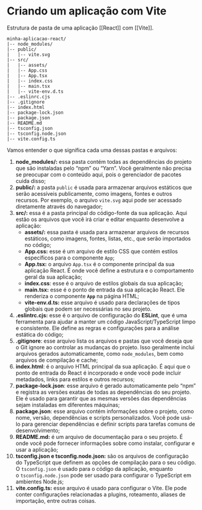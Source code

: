 # Criando um aplicação com Vite

Estrutura de pasta de uma aplicação [[React]] com [[Vite]].

```
minha-aplicacao-react/
|-- node_modules/
|-- public/
|   |-- vite.svg
|-- src/
|   |-- assets/
|   |-- App.css
|   |-- App.tsx
|   |-- index.css
|   |-- main.tsx
|   |-- vite-env.d.ts
|-- .eslinrc.cjs
|-- .gitignore
|-- index.html
|-- package-lock.json
|-- package.json
|-- README.md
|-- tsconfig.json
|-- tsconfig.node.json
|-- vite.config.ts
```

Vamos entender o que significa cada uma dessas pastas e arquivos:

1. **node_modules/:** essa pasta contém todas as dependências do projeto que são instaladas pelo “npm” ou “Yarn”. Você geralmente não precisa se preocupar com o conteúdo aqui, pois o gerenciador de pacotes cuida disso;
2. **public/:** a pasta `public` é usada para armazenar arquivos estáticos que serão acessíveis publicamente, como imagens, fontes e outros recursos. Por exemplo, o arquivo `vite.svg` aqui pode ser acessado diretamente através do navegador;
3. **src/:** essa é a pasta principal do código-fonte da sua aplicação. Aqui estão os arquivos que você irá criar e editar enquanto desenvolve a aplicação:
    - **assets/:** essa pasta é usada para armazenar arquivos de recursos estáticos, como imagens, fontes, listas, etc., que serão importados no código;
    - **App.css:** esse é um arquivo de estilo CSS que contém estilos específicos para o componente `App`;
    - **App.tsx:** o arquivo `App.tsx` é o componente principal da sua aplicação React. É onde você define a estrutura e o comportamento geral da sua aplicação;
    - **index.css**: esse é o arquivo de estilos globais da sua aplicação;
    - **main.tsx:** esse é o ponto de entrada da sua aplicação React. Ele renderiza o componente **`App`** na página HTML;
    - **vite-env.d.ts:** esse arquivo é usado para declarações de tipos globais que podem ser necessárias no seu projeto.
4. **.eslintrc.cjs:** esse é o arquivo de configuração do **ESLint**, que é uma ferramenta para ajudar a manter um código JavaScript/TypeScript limpo e consistente. Ele define as regras e configurações para a análise estática do código;
5. **.gitignore**: esse arquivo lista os arquivos e pastas que você deseja que o Git ignore ao controlar as mudanças do projeto. Isso geralmente inclui arquivos gerados automaticamente, como `node_modules`, bem como arquivos de compilação e cache;
6. **index.html**: é o arquivo HTML principal da sua aplicação. É aqui que o ponto de entrada do React é incorporado e onde você pode incluir metadados, links para estilos e outros recursos;
7. **package-lock.json**: esse arquivo é gerado automaticamente pelo “npm” e registra as versões exatas de todas as dependências do seu projeto. Ele é usado para garantir que as mesmas versões das dependências sejam instaladas em diferentes máquinas;
8. **package.json**: esse arquivo contém informações sobre o projeto, como nome, versão, dependências e scripts personalizados. Você pode usá-lo para gerenciar dependências e definir scripts para tarefas comuns de desenvolvimento;
9. **README.md:** é um arquivo de documentação para o seu projeto. É onde você pode fornecer informações sobre como instalar, configurar e usar a aplicação;
10. **tsconfig.json e tsconfig.node.json:** são os arquivos de configuração do TypeScript que definem as opções de compilação para o seu código. O `tsconfig.json` é usado para o código da aplicação, enquanto o `tsconfig.node.json` pode ser usado para configurar o TypeScript em ambientes Node.js;
11. **vite.config.ts:** esse arquivo é usado para configurar o Vite. Ele pode conter configurações relacionadas a plugins, roteamento, aliases de importação, entre outras coisas.